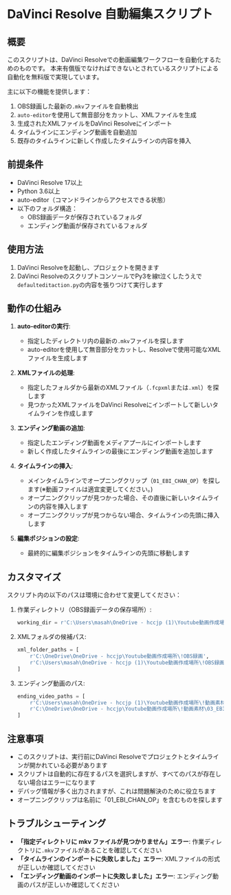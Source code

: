 # DaVinci Resolve 自動編集スクリプト

## 概要
このスクリプトは、DaVinci Resolveでの動画編集ワークフローを自動化するためのものです。
本来有償版でなければできないとされているスクリプトによる自動化を無料版で実現しています。

主に以下の機能を提供します：

1. OBS録画した最新の`.mkv`ファイルを自動検出
2. `auto-editor`を使用して無音部分をカットし、XMLファイルを生成
3. 生成されたXMLファイルをDaVinci Resolveにインポート
4. タイムラインにエンディング動画を自動追加
5. 既存のタイムラインに新しく作成したタイムラインの内容を挿入

## 前提条件

- DaVinci Resolve 17以上
- Python 3.6以上
- auto-editor（コマンドラインからアクセスできる状態）
- 以下のフォルダ構造：
  - OBS録画データが保存されているフォルダ
  - エンディング動画が保存されているフォルダ

## 使用方法

1. DaVinci Resolveを起動し、プロジェクトを開きます
2. DaVinci ResolveのスクリプトコンソールでPy3を線t泣くしたうえで`defaulteditaction.py`の内容を張りつけて実行します

## 動作の仕組み

1. **auto-editorの実行**: 
   - 指定したディレクトリ内の最新の`.mkv`ファイルを探します
   - auto-editorを使用して無音部分をカットし、Resolveで使用可能なXMLファイルを生成します

2. **XMLファイルの処理**:
   - 指定したフォルダから最新のXMLファイル（`.fcpxml`または`.xml`）を探します
   - 見つかったXMLファイルをDaVinci Resolveにインポートして新しいタイムラインを作成します

3. **エンディング動画の追加**:
   - 指定したエンディング動画をメディアプールにインポートします
   - 新しく作成したタイムラインの最後にエンディング動画を追加します

4. **タイムラインの挿入**:
   - メインタイムラインでオープニングクリップ（`01_EBI_CHAN_OP`）を探します(※動画ファイルは適宜変更してください。)
   - オープニングクリップが見つかった場合、その直後に新しいタイムラインの内容を挿入します
   - オープニングクリップが見つからない場合、タイムラインの先頭に挿入します

5. **編集ポジションの設定**:
   - 最終的に編集ポジションをタイムラインの先頭に移動します

## カスタマイズ

スクリプト内の以下のパスは環境に合わせて変更してください：

1. 作業ディレクトリ（OBS録画データの保存場所）:
   ```python
   working_dir = r'C:\Users\masah\OneDrive - hccjp (1)\Youtube動画作成場所\!OBS録画'
   ```

2. XMLフォルダの候補パス:
   ```python
   xml_folder_paths = [
       r'C:\OneDrive\OneDrive - hccjp\Youtube動画作成場所\!OBS録画',
       r'C:\Users\masah\OneDrive - hccjp (1)\Youtube動画作成場所\!OBS録画'
   ]
   ```

3. エンディング動画のパス:
   ```python
   ending_video_paths = [
       r'C:\Users\masah\OneDrive - hccjp (1)\Youtube動画作成場所\!動画素材\03_EBI_CHAN_IN.mov',
       r'C:\OneDrive\OneDrive - hccjp\Youtube動画作成場所\!動画素材\03_EBI_CHAN_IN.mov'
   ]
   ```

## 注意事項

- このスクリプトは、実行前にDaVinci Resolveでプロジェクトとタイムラインが開かれている必要があります
- スクリプトは自動的に存在するパスを選択しますが、すべてのパスが存在しない場合はエラーになります
- デバッグ情報が多く出力されますが、これは問題解決のために役立ちます
- オープニングクリップは名前に「01_EBI_CHAN_OP」を含むものを探します

## トラブルシューティング

- **「指定ディレクトリに mkv ファイルが見つかりません」エラー**: 作業ディレクトリに`.mkv`ファイルがあることを確認してください
- **「タイムラインのインポートに失敗しました」エラー**: XMLファイルの形式が正しいか確認してください
- **「エンディング動画のインポートに失敗しました」エラー**: エンディング動画のパスが正しいか確認してください
